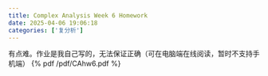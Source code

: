 ```yaml
---
title: Complex Analysis Week 6 Homework
date: 2025-04-06 19:06:18
categories: ['复分析']
---
```

有点难。作业是我自己写的，无法保证正确（可在电脑端在线阅读，暂时不支持手机端）
{% pdf /pdf/CAhw6.pdf %}